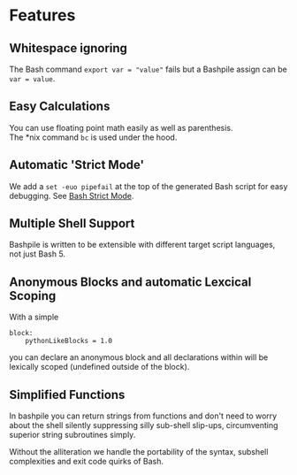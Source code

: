 # Features

## Whitespace ignoring

The Bash command `export var = "value"` fails but a Bashpile assign can be `var = value`.

## Easy Calculations

You can use floating point math easily as well as parenthesis.  
The *nix command `bc` is used under the hood.

## Automatic 'Strict Mode'
We add a `set -euo pipefail` at the top of the generated Bash script for easy debugging.
See [Bash Strict Mode](http://redsymbol.net/articles/unofficial-bash-strict-mode/).

## Multiple Shell Support
Bashpile is written to be extensible with different target script languages, not just Bash 5.

## Anonymous Blocks and automatic Lexcical Scoping

With a simple
```
block:
    pythonLikeBlocks = 1.0
```
you can declare an anonymous block and all declarations within will be lexically scoped
(undefined outside of the block).

## Simplified Functions

In bashpile you can return strings from functions and don't need to worry about
the shell silently suppressing silly sub-shell slip-ups, circumventing superior string subroutines simply.

Without the alliteration we handle the portability of the syntax, subshell complexities and exit code quirks of Bash.
